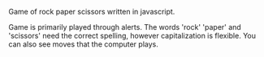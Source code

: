 Game of rock paper scissors written in javascript.

Game is primarily played through alerts.
The words 'rock' 'paper' and 'scissors' need the correct spelling, however capitalization is flexible.
You can also see moves that the computer plays.